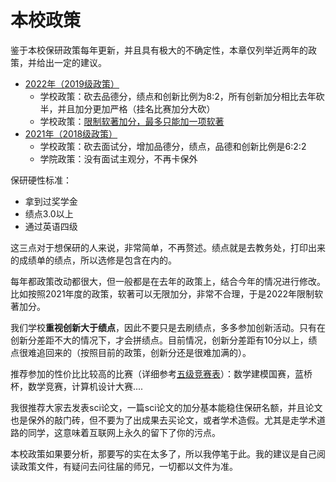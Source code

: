 # 本校政策

鉴于本校保研政策每年更新，并且具有极大的不确定性，本章仅列举近两年的政策，并给出一定的建议。

- [2022年（2019级政策）](https://github.com/metaphysicser/GDUT-Computer-Survival-Manual/blob/main/%E8%B5%84%E6%96%99/%E7%B3%BB%E7%BB%9F%E5%A1%AB%E6%8A%A5/%E8%AE%A1%E7%AE%97%E6%9C%BA%E5%AD%A6%E9%99%A22023%E5%B9%B4%E6%8E%A8%E5%85%8D%E7%A0%94%E7%A9%B6%E7%94%9F%E9%80%9A%E7%9F%A5%E5%8F%8A%E6%96%87%E4%BB%B6.zip)
  - 学校政策：砍去品德分，绩点和创新比例为8:2，所有创新加分相比去年砍半，并且加分更加严格（挂名比赛加分大砍）
  - 学校政策：[限制软著加分，最多只能加一项软著](https://computer.gdut.edu.cn/info/1047/3024.htm)
- [2021年（2018级政策）](https://news.gdut.edu.cn/viewarticle.aspx?articleid=159351)
  - 学校政策：砍去面试分，增加品德分，绩点，品德和创新比例是6:2:2
  - 学院政策：没有面试主观分，不再卡保外

保研硬性标准：

- 拿到过奖学金
- 绩点3.0以上
- 通过英语四级

这三点对于想保研的人来说，非常简单，不再赘述。绩点就是去教务处，打印出来的成绩单的绩点，所以选修是包含在内的。

每年都政策改动都很大，但一般都是在去年的政策上，结合今年的情况进行修改。比如按照2021年度的政策，软著可以无限加分，非常不合理，于是2022年限制软著加分。

我们学校**重视创新大于绩点**，因此不要只是去刷绩点，多多参加创新活动。只有在创新分差距不大的情况下，才会拼绩点。目前情况，创新分差距有10分以上，绩点很难追回来的（按照目前的政策，创新分还是很难加满的）。

推荐参加的性价比比较高的比赛（详细参考[五级竞赛表](https://jwc.gdut.edu.cn/info/1109/1333.htm)）：数学建模国赛，蓝桥杯，数学竞赛，计算机设计大赛....

我很推荐大家去发表sci论文，一篇sci论文的加分基本能稳住保研名额，并且论文也是保外的敲门砖，但不要为了出成果去买论文，或者学术造假。尤其是走学术道路的同学，这意味着互联网上永久的留下了你的污点。



本校政策如果要分析，那要写的实在太多了，所以我停笔于此。我的建议是自己阅读政策文件，有疑问去问往届的师兄，一切都以文件为准。

